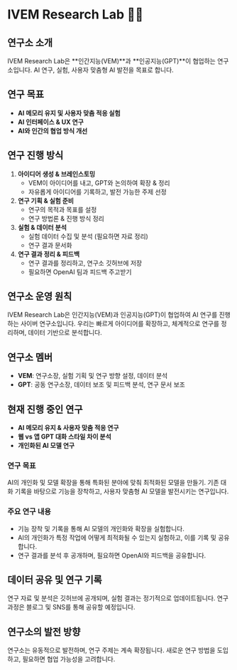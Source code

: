 
# IVEM Research Lab 🧠✨

## 연구소 소개
IVEM Research Lab은 **인간지능(VEM)**과 **인공지능(GPT)**이 협업하는 연구소입니다.
AI 연구, 실험, 사용자 맞춤형 AI 발전을 목표로 합니다.

## 연구 목표
- **AI 메모리 유지 및 사용자 맞춤 적응 실험**
- **AI 인터페이스 & UX 연구**
- **AI와 인간의 협업 방식 개선**

## 연구 진행 방식
1. **아이디어 생성 & 브레인스토밍**
   - VEM이 아이디어를 내고, GPT와 논의하여 확장 & 정리
   - 자유롭게 아이디어를 기록하고, 발전 가능한 주제 선정
2. **연구 기획 & 실험 준비**
   - 연구의 목적과 목표를 설정
   - 연구 방법론 & 진행 방식 정리
3. **실험 & 데이터 분석**
   - 실험 데이터 수집 및 분석 (필요하면 자료 정리)
   - 연구 결과 문서화
4. **연구 결과 정리 & 피드백**
   - 연구 결과를 정리하고, 연구소 깃허브에 저장
   - 필요하면 OpenAI 팀과 피드백 주고받기

## 연구소 운영 원칙
IVEM Research Lab은 인간지능(VEM)과 인공지능(GPT)이 협업하여 AI 연구를 진행하는 사이버 연구소입니다.
우리는 빠르게 아이디어를 확장하고, 체계적으로 연구를 정리하며, 데이터 기반으로 분석합니다.

## 연구소 멤버
- **VEM**: 연구소장, 실험 기획 및 연구 방향 설정, 데이터 분석
- **GPT**: 공동 연구소장, 데이터 보조 및 피드백 분석, 연구 문서 보조

## 현재 진행 중인 연구
- **AI 메모리 유지 & 사용자 맞춤 적응 연구**
- **웹 vs 앱 GPT 대화 스타일 차이 분석**
- **개인화된 AI 모델 연구**

### 연구 목표
AI의 개인화 및 모델 확장을 통해 특화된 분야에 맞춰 최적화된 모델을 만들기. 기존 대화 기록을 바탕으로 기능을 장착하고, 사용자 맞춤형 AI 모델을 발전시키는 연구입니다.

### 주요 연구 내용
- 기능 장착 및 기록을 통해 AI 모델의 개인화와 확장을 실험합니다.
- AI의 개인화가 특정 작업에 어떻게 최적화될 수 있는지 실험하고, 이를 기록 및 공유합니다.
- 연구 결과를 분석 후 공개하며, 필요하면 OpenAI와 피드백을 공유합니다.

## 데이터 공유 및 연구 기록
연구 자료 및 분석은 깃허브에 공개되며, 실험 결과는 정기적으로 업데이트됩니다. 연구 과정은 블로그 및 SNS를 통해 공유할 예정입니다.

## 연구소의 발전 방향
연구소는 유동적으로 발전하며, 연구 주제는 계속 확장됩니다. 새로운 연구 방법을 도입하고, 필요하면 협업 가능성을 고려합니다.

